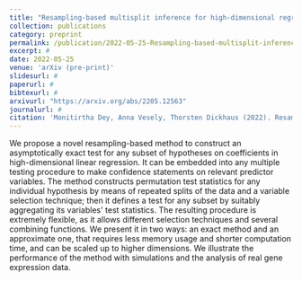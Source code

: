 ```yaml
---
title: "Resampling-based multisplit inference for high-dimensional regression"
collection: publications
category: preprint
permalink: /publication/2022-05-25-Resampling-based-multisplit-inference-for-high-dimensional-regression
excerpt: #
date: 2022-05-25
venue: 'arXiv (pre-print)'
slidesurl: #
paperurl: #
bibtexurl: #
arxivurl: "https://arxiv.org/abs/2205.12563"
journalurl: #
citation: 'Monitirtha Dey, Anna Vesely, Thorsten Dickhaus (2022). Resampling-based multisplit inference for high-dimensional regression. <i>Pre-print</i>. arXiv: 2205.12563'
---
```

We propose a novel resampling-based method to construct an asymptotically exact test for any subset of hypotheses on coefficients in high-dimensional linear regression. It can be embedded into any multiple testing procedure to make confidence statements on relevant predictor variables. The method constructs permutation test statistics for any individual hypothesis by means of repeated splits of the data and a variable selection technique; then it defines a test for any subset by suitably aggregating its variables' test statistics. The resulting procedure is extremely flexible, as it allows different selection techniques and several combining functions. We present it in two ways: an exact method and an approximate one, that requires less memory usage and shorter computation time, and can be scaled up to higher dimensions. We illustrate the performance of the method with simulations and the analysis of real gene expression data.
